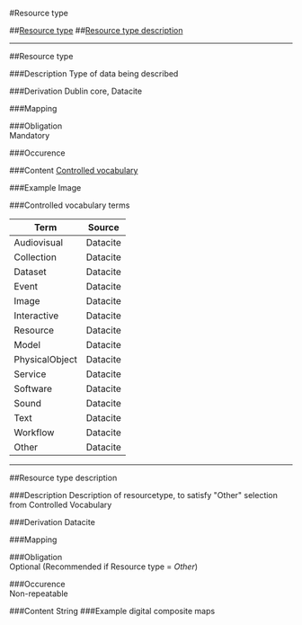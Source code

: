 #Resource type

##[Resource type](#resource-type-1)
##[Resource type description](#resource-type-description-1)

-------------------------------

##Resource type  

###Description
Type of data being described 

###Derivation
Dublin core, Datacite

###Mapping
 

###Obligation	
Mandatory 

###Occurence	


###Content 
[Controlled vocabulary](#controlled-vocabulary-terms)

###Example
Image

###Controlled vocabulary terms

Term | Source
-----|-------
Audiovisual | Datacite
Collection | Datacite
Dataset | Datacite
Event| Datacite
Image| Datacite
Interactive | Datacite
Resource | Datacite
Model | Datacite
PhysicalObject | Datacite
Service | Datacite
Software | Datacite
Sound | Datacite
Text | Datacite
Workflow | Datacite
Other | Datacite

---------------------------


##Resource type description  

###Description
Description of resourcetype, to satisfy "Other" selection from Controlled Vocabulary 

###Derivation
Datacite

###Mapping
 

###Obligation	
Optional (Recommended if Resource type = *Other*)

###Occurence	
Non-repeatable

###Content 
String
###Example
digital composite maps
